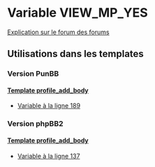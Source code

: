 # Variable VIEW_MP_YES
[Explication sur le forum des forums](http://forum.forumactif.com/t294113-listing-des-variables#VIEW_MP_YES)
## Utilisations dans les templates
### Version PunBB
#### [Template profile_add_body](punbb/profile_add_body.md)
* [Variable à la ligne 189](../punbb/profile_add_body.tpl#L189)
### Version phpBB2
#### [Template profile_add_body](subsilver/profile_add_body.md)
* [Variable à la ligne 137](../subsilver/profile_add_body.tpl#L137)